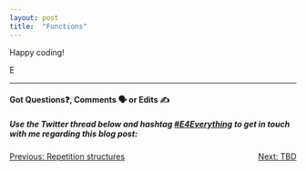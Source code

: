 ```yaml
---
layout: post
title:  "Functions"
---
```


Happy coding!

E
<hr>
<h4>Got Questions❓, Comments 🗣 or Edits ✍</h4>
<h5>Use the Twitter thread below and hashtag <a href="https://twitter.com/hashtag/e4everything?f=tweets&vertical=default&lang=en" target="_blank">#E4Everything</a> to get in touch with me regarding this blog post:</h5>

<span><a href="https://eamoses.github.io/blog/2019/06/21/repetition-structures.html" style="float:left;">Previous: Repetition structures</a><a href="#" style="float:right;">Next: TBD</a></span>